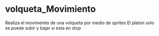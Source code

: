 # volqueta_Movimiento

Realiza el movimeinto de una volqueta por medio de sprites
El platon solo se puede subir y bajar si esta en stop
